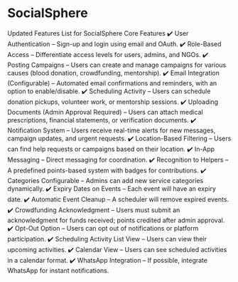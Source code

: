 # SocialSphere
Updated Features List for SocialSphere
Core Features
✔️ User Authentication – Sign-up and login using email and OAuth.
✔️ Role-Based Access – Differentiate access levels for users, admins, and NGOs.
✔️ Posting Campaigns – Users can create and manage campaigns for various causes (blood donation, crowdfunding, mentorship).
✔️ Email Integration (Configurable) – Automated email confirmations and reminders, with an option to enable/disable.
✔️ Scheduling Activity – Users can schedule donation pickups, volunteer work, or mentorship sessions.
✔️ Uploading Documents (Admin Approval Required) – Users can attach medical prescriptions, financial statements, or verification documents.
✔️ Notification System – Users receive real-time alerts for new messages, campaign updates, and urgent requests.
✔️ Location-Based Filtering – Users can find help requests or campaigns based on their location.
✔️ In-App Messaging – Direct messaging for coordination.
✔️ Recognition to Helpers – A predefined points-based system with badges for contributions.
✔️ Categories Configurable – Admins can add new service categories dynamically.
✔️ Expiry Dates on Events – Each event will have an expiry date.
✔️ Automatic Event Cleanup – A scheduler will remove expired events.
✔️ Crowdfunding Acknowledgment – Users must submit an acknowledgment for funds received; points credited after admin approval.
✔️ Opt-Out Option – Users can opt out of notifications or platform participation.
✔️ Scheduling Activity List View – Users can view their upcoming activities.
✔️ Calendar View – Users can see scheduled activities in a calendar format.
✔️ WhatsApp Integration – If possible, integrate WhatsApp for instant notifications.